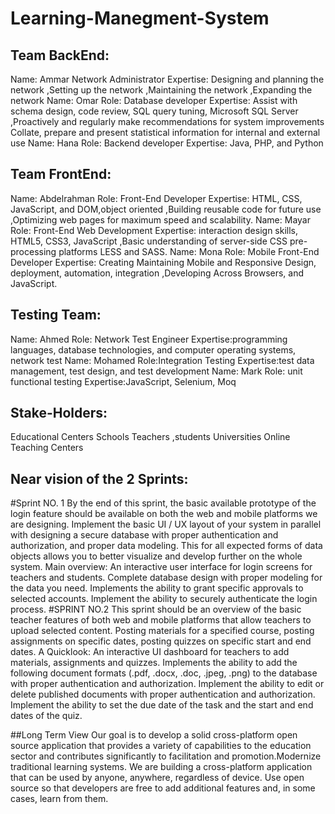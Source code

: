 # Learning-Manegment-System
## Team BackEnd:
Name: Ammar Network Administrator Expertise: Designing and planning the network ,Setting up the network ,Maintaining the network ,Expanding the network
Name: Omar Role: Database developer Expertise: Assist with schema design, code review, SQL query tuning, Microsoft SQL Server ,Proactively and regularly make recommendations for system improvements Collate, prepare and present statistical information for internal and external use
Name: Hana Role: Backend developer Expertise: Java, PHP, and Python

## Team FrontEnd:
Name: Abdelrahman Role: Front-End Developer Expertise: HTML, CSS, JavaScript, and DOM,object oriented ,Building reusable code for future use ,Optimizing web pages for maximum speed and scalability.
Name: Mayar Role: Front-End Web Development Expertise: interaction design skills, HTML5, CSS3, JavaScript ,Basic understanding of server-side CSS pre-processing platforms LESS and SASS.
Name: Mona Role: Mobile Front-End Developer Expertise:  Creating Maintaining Mobile and Responsive Design, deployment, automation, integration ,Developing Across Browsers, and JavaScript.

## Testing Team:
Name: Ahmed Role: Network Test Engineer Expertise:programming languages, database technologies, and computer operating systems, network test
Name: Mohamed Role:Integration Testing Expertise:test data management, test design, and test development
Name: Mark Role: unit functional testing Expertise:JavaScript, Selenium, Moq

## Stake-Holders:
Educational Centers 
Schools 
Teachers ,students
Universities 
Online Teaching Centers 

## Near vision of the 2 Sprints:
#Sprint NO. 1
By the end of this sprint, the basic available prototype of the login feature should be available on both the web and mobile platforms  we are designing. 
 Implement the basic UI / UX layout of your system in parallel with designing a secure database with proper authentication and authorization, and proper data modeling. 
 This for all expected forms of data objects allows you to better visualize and develop further on the whole system. Main overview: 
 An interactive user interface for login screens for  teachers and students.  Complete database design with proper modeling for the data you need. Implements the ability to grant specific approvals to selected accounts. Implement the ability to securely authenticate the login process.
#SPRINT NO.2
This sprint should be an overview of the  basic teacher features of both web and mobile platforms that allow teachers  to upload selected content. 
 Posting materials for a specified course, posting assignments on specific dates, posting quizzes on specific start and end dates. 
A Quicklook:
 An interactive UI dashboard for teachers to add materials, assignments and quizzes. 
 Implements the ability to add the following document formats (.pdf, .docx, .doc, .jpeg, .png) to the database with proper authentication and authorization. 
 Implement the ability to edit or delete published documents with proper authentication and authorization. 
 Implement the ability to set the due date of the task and the start and end dates of the quiz.

##Long Term View
Our goal is to develop a solid cross-platform open source application that provides a variety of capabilities to the education sector and contributes significantly to facilitation and promotion.Modernize traditional learning systems. We are building a cross-platform application that can be used by anyone, anywhere, regardless of device. 
 Use open source so that developers are free to  add additional features and, in some cases, learn from them.
